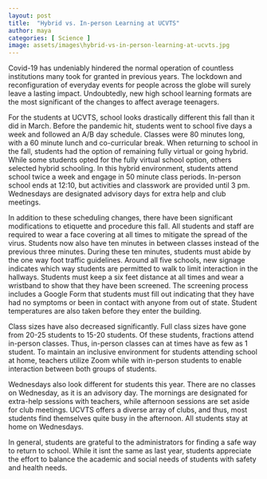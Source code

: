 ```yaml
---
layout: post
title:  "Hybrid vs. In-person Learning at UCVTS"
author: maya
categories: [ Science ]
image: assets/images\hybrid-vs-in-person-learning-at-ucvts.jpg
---
```


Covid-19 has undeniably hindered the normal operation of countless institutions many took for granted in previous years. The lockdown and reconfiguration of everyday events for people across the globe will surely leave a lasting impact. Undoubtedly, new high school learning formats are the most significant of the changes to affect average teenagers. 

For the students at UCVTS, school looks drastically different this fall than it did in March. Before the pandemic hit, students went to school five days a week and followed an A/B day schedule. Classes were 80 minutes long, with a 60 minute lunch and co-curricular break. When returning to school in the fall, students had the option of remaining fully virtual or going hybrid. While some students opted for the fully virtual school option, others selected hybrid schooling. In this hybrid environment, students attend school twice a week and engage in 50 minute class periods. In-person school ends at 12:10, but activities and classwork are provided until 3 pm. Wednesdays are designated advisory days for extra help and club meetings. 

In addition to these scheduling changes, there have been significant modifications to etiquette and procedure this fall. All students and staff are required to wear a face covering at all times to mitigate the spread of the virus. Students now also have ten minutes in between classes instead of the previous three minutes. During these ten minutes, students must abide by the one way foot traffic guidelines. Around all five schools, new signage indicates which way students are permitted to walk to limit interaction in the hallways. Students must keep a six feet distance at all times and wear a wristband to show that they have been screened. The screening process includes a Google Form that students must fill out indicating that they have had no symptoms or been in contact with anyone from out of state. Student temperatures are also taken before they enter the building. 

Class sizes have also decreased significantly. Full class sizes have gone from 20-25 students to 15-20 students. Of these students, fractions attend in-person classes. Thus, in-person classes can at times have as few as 1 student. To maintain an inclusive environment for students attending school at home, teachers utilize Zoom while with in-person students to enable interaction between both groups of students. 

Wednesdays also look different for students this year. There are no classes on Wednesday, as it is an advisory day. The mornings are designated for extra-help sessions with teachers, while afternoon sessions are set aside for club meetings. UCVTS offers a diverse array of clubs, and thus, most students find themselves quite busy in the afternoon. All students stay at home on Wednesdays. 

In general, students are grateful to the administrators for finding a safe way to return to school. While it isnt the same as last year, students appreciate the effort to balance the academic and social needs of students with safety and health needs.


